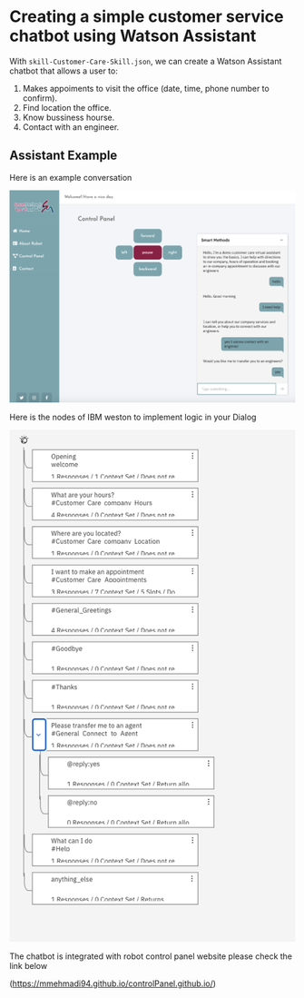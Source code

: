 # Creating a simple customer service chatbot using Watson Assistant

With `skill-Customer-Care-Skill.json`, we can create a Watson Assistant chatbot that allows a user to:

1) Makes appoiments to visit the office (date, time, phone number to confirm).
2) Find location the office.
3) Know bussiness hourse.
4) Contact with an engineer.


## Assistant Example

Here is an example conversation

![alt text](https://github.com/mmehmadi94/Internship-with-Smart-methods/blob/master/chatbot_IBN%20weston/output%20of%20integration%20chatbot.png)


Here is the nodes of IBM weston to implement logic in your Dialog

![alt text](https://github.com/mmehmadi94/Internship-with-Smart-methods/blob/master/chatbot_IBN%20weston/nodes.png)


The chatbot is integrated with robot control panel  website
please check the link below

(https://mmehmadi94.github.io/controlPanel.github.io/)
